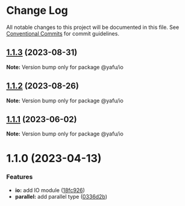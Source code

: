 # Change Log

All notable changes to this project will be documented in this file.
See [Conventional Commits](https://conventionalcommits.org) for commit guidelines.

## [1.1.3](https://github.com/TheLudd/yafu-mono/compare/@yafu/io@1.1.2...@yafu/io@1.1.3) (2023-08-31)

**Note:** Version bump only for package @yafu/io

## [1.1.2](https://github.com/TheLudd/yafu-mono/compare/@yafu/io@1.1.1...@yafu/io@1.1.2) (2023-08-26)

**Note:** Version bump only for package @yafu/io

## [1.1.1](https://github.com/TheLudd/yafu-mono/compare/@yafu/io@1.1.0...@yafu/io@1.1.1) (2023-06-02)

**Note:** Version bump only for package @yafu/io

# 1.1.0 (2023-04-13)

### Features

- **io:** add IO module ([18fc926](https://github.com/TheLudd/yafu-mono/commit/18fc926aec741f965dc831d01c2658898943259a))
- **parallel:** add parallel type ([0336d2b](https://github.com/TheLudd/yafu-mono/commit/0336d2b6ad60a6c2948d88b8efdf412da3d3ee0f))
